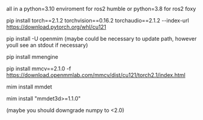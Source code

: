 all in a python=3.10 enviroment for ros2 humble or python=3.8 for ros2 foxy

pip install torch==2.1.2 torchvision==0.16.2 torchaudio==2.1.2 --index-url https://download.pytorch.org/whl/cu121

pip install -U openmim
(maybe could be necessary to update path, however youll see an stdout if necessary)

pip install mmengine

pip install mmcv==2.1.0 -f https://download.openmmlab.com/mmcv/dist/cu121/torch2.1/index.html

mim install mmdet

mim install "mmdet3d>=1.1.0"

(maybe you should downgrade numpy to <2.0)
